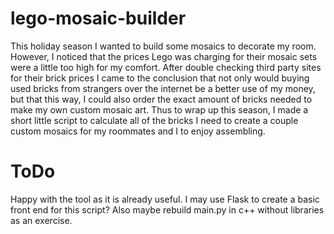# lego-mosaic-builder
 
This holiday season I wanted to build some mosaics to decorate my room. However, I noticed that the prices Lego was charging for their mosaic sets were a little too high for my comfort. After double checking third party sites for their brick prices I came to the conclusion that not only would buying used bricks from strangers over the internet be a better use of my money, but that this way, I could also order the exact amount of bricks needed to make my own custom mosaic art. Thus to wrap up this season, I made a short little script to calculate all of the bricks I need to create a couple custom mosaics for my roommates and I to enjoy assembling. 

# ToDo

Happy with the tool as it is already useful. I may use Flask to create a basic front end for this script? Also maybe rebuild main.py in c++ without libraries as an exercise.